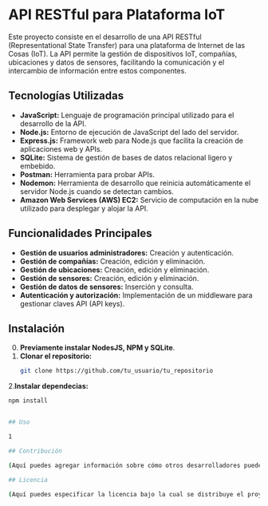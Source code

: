 # API RESTful para Plataforma IoT

Este proyecto consiste en el desarrollo de una API RESTful (Representational State Transfer) para una plataforma de Internet de las Cosas (IoT). La API permite la gestión de dispositivos IoT, compañías, ubicaciones y datos de sensores, facilitando la comunicación y el intercambio de información entre estos componentes.

## Tecnologías Utilizadas

- **JavaScript:** Lenguaje de programación principal utilizado para el desarrollo de la API.
- **Node.js:** Entorno de ejecución de JavaScript del lado del servidor.
- **Express.js:** Framework web para Node.js que facilita la creación de aplicaciones web y APIs.
- **SQLite:** Sistema de gestión de bases de datos relacional ligero y embebido.
- **Postman:** Herramienta para probar APIs.
- **Nodemon:** Herramienta de desarrollo que reinicia automáticamente el servidor Node.js cuando se detectan cambios.
- **Amazon Web Services (AWS) EC2:** Servicio de computación en la nube utilizado para desplegar y alojar la API.

## Funcionalidades Principales

- **Gestión de usuarios administradores:** Creación y autenticación.
- **Gestión de compañías:** Creación, edición y eliminación.
- **Gestión de ubicaciones:** Creación, edición y eliminación.
- **Gestión de sensores:** Creación, edición y eliminación.
- **Gestión de datos de sensores:** Inserción y consulta.
- **Autenticación y autorización:** Implementación de un middleware para gestionar claves API (API keys).

## Instalación
0. **Previamente instalar NodesJS, NPM y SQLite**.
1. **Clonar el repositorio:**
   ```bash
   git clone https://github.com/tu_usuario/tu_repositorio
2.**Instalar dependecias:**
   ```bash
   npm install


## Uso

1

## Contribución

(Aquí puedes agregar información sobre cómo otros desarrolladores pueden contribuir al proyecto)

## Licencia

(Aquí puedes especificar la licencia bajo la cual se distribuye el proyecto)
